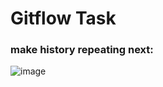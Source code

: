 # Gitflow Task
### make history repeating next:
![image](https://user-images.githubusercontent.com/70900496/230221895-d4e49bea-6fbf-429d-9432-2bb416bd8306.png)

